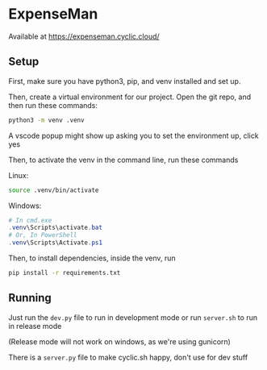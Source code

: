 # ExpenseMan

Available at https://expenseman.cyclic.cloud/

## Setup

First, make sure you have python3, pip, and venv installed and set up.

Then, create a virtual environment for our project. Open the git repo, and then run these
commands:

```sh
python3 -m venv .venv
```

A vscode popup might show up asking you to set the environment up, click yes

Then, to activate the venv in the command line, run these commands

Linux:
```sh
source .venv/bin/activate
```

Windows:
```powershell
# In cmd.exe
.venv\Scripts\activate.bat
# Or, In PowerShell
.venv\Scripts\Activate.ps1
```

Then, to install dependencies, inside the venv, run
```sh
pip install -r requirements.txt
```

## Running

Just run the `dev.py` file to run in development mode
or run `server.sh` to run in release mode

(Release mode will not work on windows, as we're using gunicorn)

There is a `server.py` file to make cyclic.sh happy, don't use for dev stuff